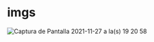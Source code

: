 # imgs
![Captura de Pantalla 2021-11-27 a la(s) 19 20 58](https://user-images.githubusercontent.com/66568293/145888961-0f3fa394-31f6-4e5c-aeaa-bb961d1d179d.png)
